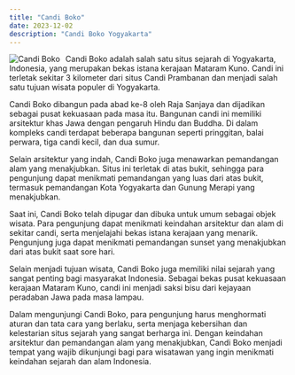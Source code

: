 ```yaml
---
title: "Candi Boko"
date: 2023-12-02
description: "Candi Boko Yogyakarta" 
---
```


<img src="https://aceapugtar.cloudimg.io/gigitdemo.my.id/Candi%20Boko.jpg?w=200&radius=15&force_format=png&"
     alt="Candi Boko"
     style="float: left; margin-right: 10px;" />

Candi Boko adalah salah satu situs sejarah di Yogyakarta, Indonesia, yang merupakan bekas istana kerajaan Mataram Kuno. Candi ini terletak sekitar 3 kilometer dari situs Candi Prambanan dan menjadi salah satu tujuan wisata populer di Yogyakarta.

Candi Boko dibangun pada abad ke-8 oleh Raja Sanjaya dan dijadikan sebagai pusat kekuasaan pada masa itu. Bangunan candi ini memiliki arsitektur khas Jawa dengan pengaruh Hindu dan Buddha. Di dalam kompleks candi terdapat beberapa bangunan seperti pringgitan, balai perwara, tiga candi kecil, dan dua sumur.

Selain arsitektur yang indah, Candi Boko juga menawarkan pemandangan alam yang menakjubkan. Situs ini terletak di atas bukit, sehingga para pengunjung dapat menikmati pemandangan yang luas dari atas bukit, termasuk pemandangan Kota Yogyakarta dan Gunung Merapi yang menakjubkan.

Saat ini, Candi Boko telah dipugar dan dibuka untuk umum sebagai objek wisata. Para pengunjung dapat menikmati keindahan arsitektur dan alam di sekitar candi, serta menjelajahi bekas istana kerajaan yang menarik. Pengunjung juga dapat menikmati pemandangan sunset yang menakjubkan dari atas bukit saat sore hari.

Selain menjadi tujuan wisata, Candi Boko juga memiliki nilai sejarah yang sangat penting bagi masyarakat Indonesia. Sebagai bekas pusat kekuasaan kerajaan Mataram Kuno, candi ini menjadi saksi bisu dari kejayaan peradaban Jawa pada masa lampau.

Dalam mengunjungi Candi Boko, para pengunjung harus menghormati aturan dan tata cara yang berlaku, serta menjaga kebersihan dan kelestarian situs sejarah yang sangat berharga ini. Dengan keindahan arsitektur dan pemandangan alam yang menakjubkan, Candi Boko menjadi tempat yang wajib dikunjungi bagi para wisatawan yang ingin menikmati keindahan sejarah dan alam Indonesia.
